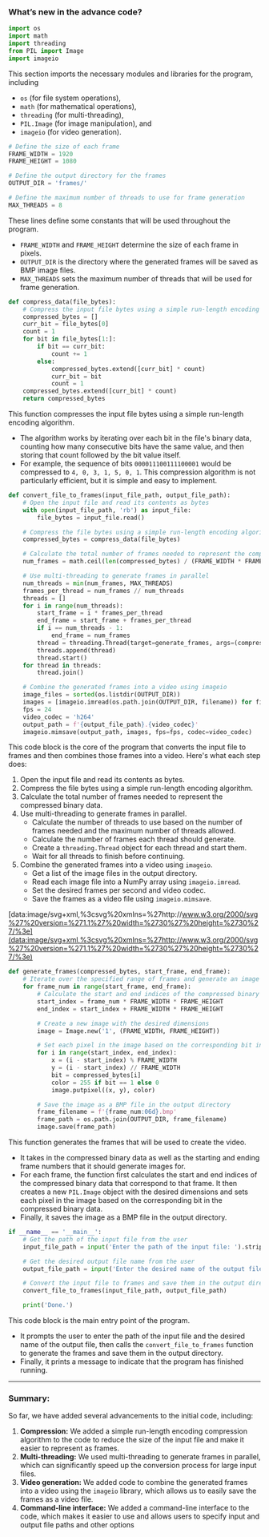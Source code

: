 ### What’s new in the advance code?

```python
import os
import math
import threading
from PIL import Image
import imageio
```

This section imports the necessary modules and libraries for the program, including 

- `os` (for file system operations),
- `math` (for mathematical operations),
- `threading` (for multi-threading),
- `PIL.Image` (for image manipulation), and
- `imageio` (for video generation).

```python
# Define the size of each frame
FRAME_WIDTH = 1920
FRAME_HEIGHT = 1080

# Define the output directory for the frames
OUTPUT_DIR = 'frames/'

# Define the maximum number of threads to use for frame generation
MAX_THREADS = 8
```

These lines define some constants that will be used throughout the program. 

- `FRAME_WIDTH` and `FRAME_HEIGHT` determine the size of each frame in pixels.
- `OUTPUT_DIR` is the directory where the generated frames will be saved as BMP image files.
- `MAX_THREADS` sets the maximum number of threads that will be used for frame generation.

```python
def compress_data(file_bytes):
    # Compress the input file bytes using a simple run-length encoding algorithm
    compressed_bytes = []
    curr_bit = file_bytes[0]
    count = 1
    for bit in file_bytes[1:]:
        if bit == curr_bit:
            count += 1
        else:
            compressed_bytes.extend([curr_bit] * count)
            curr_bit = bit
            count = 1
    compressed_bytes.extend([curr_bit] * count)
    return compressed_bytes
```

This function compresses the input file bytes using a simple run-length encoding algorithm. 

- The algorithm works by iterating over each bit in the file's binary data, counting how many consecutive bits have the same value, and then storing that count followed by the bit value itself.
- For example, the sequence of bits `000011100111100001` would be compressed to `4, 0, 3, 1, 5, 0, 1`. This compression algorithm is not particularly efficient, but it is simple and easy to implement.

```python
def convert_file_to_frames(input_file_path, output_file_path):
    # Open the input file and read its contents as bytes
    with open(input_file_path, 'rb') as input_file:
        file_bytes = input_file.read()

    # Compress the file bytes using a simple run-length encoding algorithm
    compressed_bytes = compress_data(file_bytes)

    # Calculate the total number of frames needed to represent the compressed binary data
    num_frames = math.ceil(len(compressed_bytes) / (FRAME_WIDTH * FRAME_HEIGHT))

    # Use multi-threading to generate frames in parallel
    num_threads = min(num_frames, MAX_THREADS)
    frames_per_thread = num_frames // num_threads
    threads = []
    for i in range(num_threads):
        start_frame = i * frames_per_thread
        end_frame = start_frame + frames_per_thread
        if i == num_threads - 1:
            end_frame = num_frames
        thread = threading.Thread(target=generate_frames, args=(compressed_bytes, start_frame, end_frame))
        threads.append(thread)
        thread.start()
    for thread in threads:
        thread.join()

    # Combine the generated frames into a video using imageio
    image_files = sorted(os.listdir(OUTPUT_DIR))
    images = [imageio.imread(os.path.join(OUTPUT_DIR, filename)) for filename in image_files]
    fps = 24
    video_codec = 'h264'
    output_path = f'{output_file_path}.{video_codec}'
    imageio.mimsave(output_path, images, fps=fps, codec=video_codec)

```

This code block is the core of the program that converts the input file to frames and then combines those frames into a video. Here's what each step does:

1. Open the input file and read its contents as bytes.
2. Compress the file bytes using a simple run-length encoding algorithm.
3. Calculate the total number of frames needed to represent the compressed binary data.
4. Use multi-threading to generate frames in parallel.
    - Calculate the number of threads to use based on the number of frames needed and the maximum number of threads allowed.
    - Calculate the number of frames each thread should generate.
    - Create a `threading.Thread` object for each thread and start them.
    - Wait for all threads to finish before continuing.
5. Combine the generated frames into a video using `imageio`.
    - Get a list of the image files in the output directory.
    - Read each image file into a NumPy array using `imageio.imread`.
    - Set the desired frames per second and video codec.
    - Save the frames as a video file using `imageio.mimsave`.

[data:image/svg+xml,%3csvg%20xmlns=%27http://www.w3.org/2000/svg%27%20version=%271.1%27%20width=%2730%27%20height=%2730%27/%3e](data:image/svg+xml,%3csvg%20xmlns=%27http://www.w3.org/2000/svg%27%20version=%271.1%27%20width=%2730%27%20height=%2730%27/%3e)

```python
def generate_frames(compressed_bytes, start_frame, end_frame):
    # Iterate over the specified range of frames and generate an image for each one
    for frame_num in range(start_frame, end_frame):
        # Calculate the start and end indices of the compressed binary data for this frame
        start_index = frame_num * FRAME_WIDTH * FRAME_HEIGHT
        end_index = start_index + FRAME_WIDTH * FRAME_HEIGHT

        # Create a new image with the desired dimensions
        image = Image.new('1', (FRAME_WIDTH, FRAME_HEIGHT))

        # Set each pixel in the image based on the corresponding bit in the compressed binary data
        for i in range(start_index, end_index):
            x = (i - start_index) % FRAME_WIDTH
            y = (i - start_index) // FRAME_WIDTH
            bit = compressed_bytes[i]
            color = 255 if bit == 1 else 0
            image.putpixel((x, y), color)

        # Save the image as a BMP file in the output directory
        frame_filename = f'{frame_num:06d}.bmp'
        frame_path = os.path.join(OUTPUT_DIR, frame_filename)
        image.save(frame_path)
```

This function generates the frames that will be used to create the video. 

- It takes in the compressed binary data as well as the starting and ending frame numbers that it should generate images for.
- For each frame, the function first calculates the start and end indices of the compressed binary data that correspond to that frame. It then creates a new `PIL.Image` object with the desired dimensions and sets each pixel in the image based on the corresponding bit in the compressed binary data.
- Finally, it saves the image as a BMP file in the output directory.

```python
if __name__ == '__main__':
    # Get the path of the input file from the user
    input_file_path = input('Enter the path of the input file: ').strip()

    # Get the desired output file name from the user
    output_file_path = input('Enter the desired name of the output file (without extension): ').strip()

    # Convert the input file to frames and save them in the output directory
    convert_file_to_frames(input_file_path, output_file_path)

    print('Done.')
```

This code block is the main entry point of the program. 

- It prompts the user to enter the path of the input file and the desired name of the output file, then calls the `convert_file_to_frames` function to generate the frames and save them in the output directory.
- Finally, it prints a message to indicate that the program has finished running.

---

### Summary:

So far, we have added several advancements to the initial code, including:

1. **Compression:** We added a simple run-length encoding compression algorithm to the code to reduce the size of the input file and make it easier to represent as frames.
2. **Multi-threading:** We used multi-threading to generate frames in parallel, which can significantly speed up the conversion process for large input files.
3. **Video generation:** We added code to combine the generated frames into a video using the `imageio` library, which allows us to easily save the frames as a video file.
4. **Command-line interface:** We added a command-line interface to the code, which makes it easier to use and allows users to specify input and output file paths and other options
